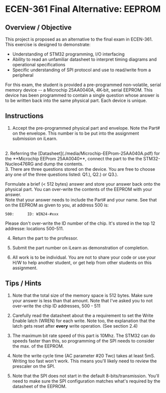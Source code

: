 # ECEN-361 Final Alternative:  EEPROM

## Overview / Objective
This project is proposed as an alternative to the final exam in ECEN-361.  This exercise is designed to demonstrate:

* Understanding of STM32 programming, I/O interfacing
* Ability to read an unfamiliar datasheet to interpret timing diagrams and operational specifications
* Specific understanding of SPI protocol and use to read/write from a peripheral


For this exam, the student is provided a pre-programmed non-volatile, serial memory device -- a Microchip 25AA0040A, 4K-bit, serial EEPROM.  This device has been programmed to contain a single question whose answer is to be written back into the same physical part.  Each device is unique.

## Instructions

1. Accept the pre-programmed physical part and envelope.  Note the Part# on the envelope.  This number is to be put into the assignment submission on iLearn.
<br>
2. Referring the [Datasheet](./media/Microchip-EEProm-25AA040A.pdf) for the  **Microchip EEProm 25AA0040**, connect the part to the the STM32-Nucleo476RG and dump the contents. 
<br>
3. There are three questions stored on the device.  You are free to choose any one of the three questions listed: Q1.), Q2.) or Q3.).

Formulate a brief (< 512 bytes) answer and store your answer back onto the physical part.  You can over-write the contents of the EEPROM with your answer. <br> Note that your answer needs to  include the Part# and your name.  See that on the EEPROM as given to you, at address 500 is:
```
500:      ID: WIN24-#xxx 
```
Please don't over-write the ID number of the chip. It's stored in the top 12 addresse: locations 500-511.

4. Return the part to the professor.  

5. Submit the part number on iLearn as demonstration of completion.

6. All work is to be individual.  You are not to share your code or use your H/W to help another student, or get help from other students on this assignment.

## Tips / Hints

1. Note that the total size of the memory space is 512 bytes.  Make sure your answer is less than that amount.  Note that I've asked you to not over-write the chip ID addresses, 500 - 511

2. Carefully read the datasheet about the a requirement to set the Write Enable latch (WREN) for each write.  Note too, the explanation that the latch gets reset after **every** write operation.  (See section 2.4)

3. The maximum bit rate speed of this part is 10Mhz.  The STM32 can do speeds faster than this, so programming of the SPI needs to consider the max. of the EEPROM.

4.  Note the write cycle time  (AC parameter #20 Twc) takes at least 5mS.  Writing too fast won't work.  This means you'll likely need to review the prescaler on the SPI.

5. Note that the SPI does not start in the default 8-bits/transmission.  You'll need to make sure the SPI configuration matches what's required by the datasheet of the EEPROM.

